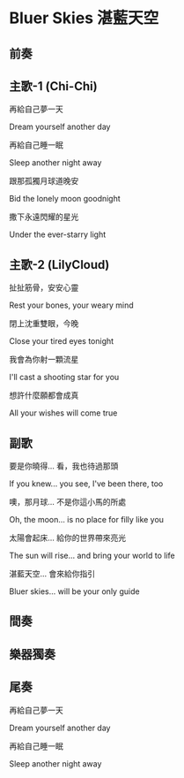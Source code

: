 # Bluer Skies 湛藍天空

## 前奏

## 主歌-1 (Chi-Chi)

再給自己夢一天

Dream yourself another day



再給自己睡一眠

Sleep another night away



跟那孤獨月球道晚安

Bid the lonely moon goodnight



撒下永遠閃耀的星光

Under the ever-starry light

## 主歌-2 (LilyCloud)

扯扯筋骨，安安心靈

Rest your bones, your weary mind



閉上沈重雙眼，今晚

Close your tired eyes tonight



我會為你射一顆流星

I'll cast a shooting star for you



想許什麼願都會成真

All your wishes will come true

## 副歌

要是你曉得... 看，我也待過那頭

If you knew... you see, I've been there, too



噢，那月球... 不是你這小馬的所處

Oh, the moon... is no place for filly like you



太陽會起床... 給你的世界帶來亮光

The sun will rise... and bring your world to life



湛藍天空... 會來給你指引

Bluer skies... will be your only guide

## 間奏

## 樂器獨奏

## 尾奏

再給自己夢一天

Dream yourself another day



再給自己睡一眠

Sleep another night away

